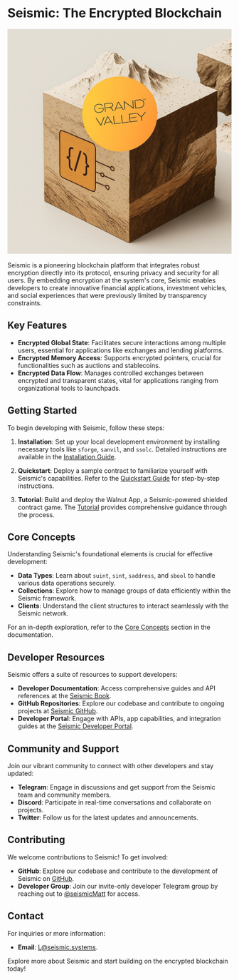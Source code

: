 # Seismic: The Encrypted Blockchain

![alt text](resources/image.png)

Seismic is a pioneering blockchain platform that integrates robust encryption directly into its protocol, ensuring privacy and security for all users. By embedding encryption at the system's core, Seismic enables developers to create innovative financial applications, investment vehicles, and social experiences that were previously limited by transparency constraints.

## Key Features

- **Encrypted Global State**: Facilitates secure interactions among multiple users, essential for applications like exchanges and lending platforms.
- **Encrypted Memory Access**: Supports encrypted pointers, crucial for functionalities such as auctions and stablecoins.
- **Encrypted Data Flow**: Manages controlled exchanges between encrypted and transparent states, vital for applications ranging from organizational tools to launchpads.

## Getting Started

To begin developing with Seismic, follow these steps:

1. **Installation**: Set up your local development environment by installing necessary tools like `sforge`, `sanvil`, and `ssolc`. Detailed instructions are available in the [Installation Guide](https://docs.seismic.systems/onboarding/publish-your-docs).

2. **Quickstart**: Deploy a sample contract to familiarize yourself with Seismic's capabilities. Refer to the [Quickstart Guide](https://docs.seismic.systems/onboarding/quickstart) for step-by-step instructions.

3. **Tutorial**: Build and deploy the Walnut App, a Seismic-powered shielded contract game. The [Tutorial](https://docs.seismic.systems/onboarding/tutorial) provides comprehensive guidance through the process.

## Core Concepts

Understanding Seismic's foundational elements is crucial for effective development:

- **Data Types**: Learn about `suint`, `sint`, `saddress`, and `sbool` to handle various data operations securely.
- **Collections**: Explore how to manage groups of data efficiently within the Seismic framework.
- **Clients**: Understand the client structures to interact seamlessly with the Seismic network.

For an in-depth exploration, refer to the [Core Concepts](https://docs.seismic.systems/core/basics) section in the documentation.

## Developer Resources

Seismic offers a suite of resources to support developers:

- **Developer Documentation**: Access comprehensive guides and API references at the [Seismic Book](https://docs.seismic.systems/).
- **GitHub Repositories**: Explore our codebase and contribute to ongoing projects at [Seismic GitHub](https://github.com/SeismicSystems).
- **Developer Portal**: Engage with APIs, app capabilities, and integration guides at the [Seismic Developer Portal](https://developer.seismic.com/).

## Community and Support

Join our vibrant community to connect with other developers and stay updated:

- **Telegram**: Engage in discussions and get support from the Seismic team and community members.
- **Discord**: Participate in real-time conversations and collaborate on projects.
- **Twitter**: Follow us for the latest updates and announcements.

## Contributing

We welcome contributions to Seismic! To get involved:

- **GitHub**: Explore our codebase and contribute to the development of Seismic on [GitHub](https://github.com/SeismicSystems).
- **Developer Group**: Join our invite-only developer Telegram group by reaching out to [@seismicMatt](https://t.me/seismicMatt) for access.

## Contact

For inquiries or more information:

- **Email**: [L@seismic.systems](mailto:L@seismic.systems).

Explore more about Seismic and start building on the encrypted blockchain today!